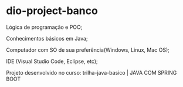 # dio-project-banco

Lógica de programação e POO;

Conhecimentos básicos em Java;

Computador com SO de sua preferência(Windows, Linux, Mac OS);

IDE (Visual Studio Code, Eclipse, etc);

Projeto desenvolvido no curso: trilha-java-basico | JAVA COM SPRING BOOT
